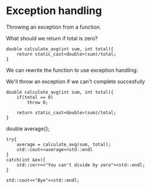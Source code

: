 #  Exception handling
Throwing an exception from a function.

What should we return if total is zero?

```
double calculate_avg(int sum, int total){
    return static_cast<double>(sum)/total;
}
```

We can rewrite the function to use exception handling:

We'll throw an exception if we can't complete succesfully

```
double calculate_avg(int sum, int total){
    if(total == 0)
        throw 0;

    return static_cast<double>(sum)/total;
}
```

double average{};

```
try{
    average = calculate_avg(sum, total);
    std::cout<<average<<std::endl
}
catch(int &ex){
    std::cerr<<"You can't divide by zero"<<std::endl;
}

std::cout<<"Bye"<<std::endl;
```

